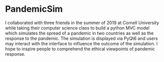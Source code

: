 # PandemicSim
I collaborated with three friends in the summer of 2019 at Cornell University while taking their computer science class to build a python MVC model which simulates the spread of a pandemic in two countries as well as the response to the pandemic. The simulation is displayed via PyQt6 and users may interact with the interface to influence the outcome of the simulation. I hope to inspire people to comprehend the ethical viewpoints of pandemic response.
